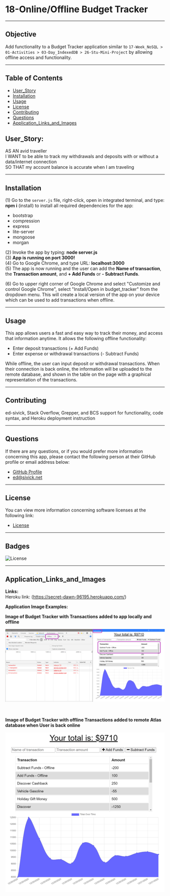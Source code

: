 # 18-Online/Offline Budget Tracker
___
## Objective
Add functionality to a Budget Tracker application similar to `17-Week_NoSQL > 01-Activities > 03-Day_IndexedDB > 26-Stu-Mini-Project` by allowing offline access and functionality.
___
## Table of Contents
* [User_Story](#user_story)
* [Installation](#installation)
* [Usage](#usage)
* [License](#license)
* [Contributing](#contributing)
* [Questions](#questions)
* [Application_Links_and_Images](#application_links_and_images)
## User_Story:
AS AN avid traveller  
I WANT to be able to track my withdrawals and deposits with or without a data/internet connection   
SO THAT my account balance is accurate when I am traveling  
___
## Installation
(1) Go to the `server.js` file, right-click, open in integrated terminal, and type: **npm i** (install) to install all required dependencies for the app:   
   - bootstrap
   - compression
   - express
   - lite-server
   - mongoose
   - morgan  

(2) Invoke the app by typing: **node server.js**    
(3) **App is running on port 3000!**   
(4) Go to Google Chrome, and type URL: **localhost:3000**   
(5) The app is now running and the user can add the **Name of transaction**, the **Transaction amount**, and **+ Add Funds** or **- Subtract Funds**.  

(6) Go to upper right corner of Google Chrome and select "Customize and control Google Chrome", select "Install/Open in budget_tracker" from the dropdown menu.  This will create a local version of the app on your device which can be used to add transactions when offline.
   
_____
## Usage
This app allows users a fast and easy way to track their money, and access that information anytime. It allows the following offline functionality:
- Enter deposit transactions (+ Add Funds)
- Enter expense or withdrawal transactions (- Subtract Funds)

While offline, the user can input deposit or withdrawal transactions. When their connection is back online, the information will be uploaded to the remote database, and shown in the table on the page with a graphical representation of the transactions.

_____
## Contributing
ed-sivick, Stack Overflow, Grepper, and BCS support for functionality, code syntax, and Heroku deployment instruction
_____
## Questions
If there are any questions, or if you would prefer more information concerning this app,
please contact the following person at their GitHub profile or email address below:

* [GitHub Profile](https://github.com/ed-sivick)
* ed@sivick.net
_____
## License
You can view more information concerning software licenses at the following link:

* [License](https://opensource.org/licenses/MIT)
_____
## Badges
![License](https://img.shields.io/badge/License-MIT-blue.svg "License Badge")
___
## Application_Links_and_Images  
**Links:**  
Heroku link: (https://secret-dawn-96195.herokuapp.com/)   

**Application Image Examples:** 
<p><strong>Image of Budget Tracker with Transactions added to app locally and offline</strong></p>
<p align="left">
  <img src="public/images/transaction-offline1.png" width="800" title="Image of Budget Tracker with Transactions added to app local and offline" alt="Image of Budget Tracker with Transactions added to app local and offline">
  </p><br>
  
<p><strong>Image of Budget Tracker with offline Transactions added to remote Atlas database when User is back online</strong></p>
<p align="left">
  <img src="public/images/transaction-online1.png" width="800" title="Image of Budget Tracker with offline Transactions added to remote Atlas database when User is back online" alt="Image of Budget Tracker with offline Transactions added to remote Atlas database when User is back online">
  </p><br>